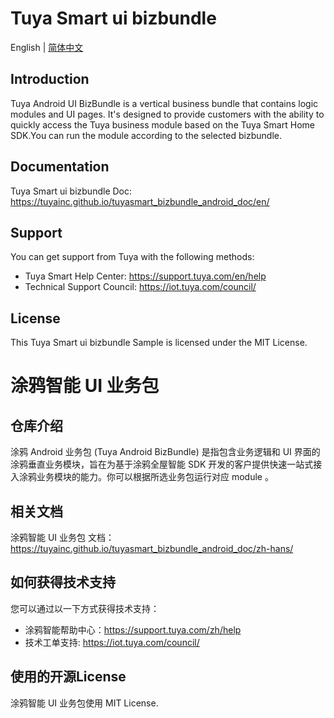 # Tuya Smart ui bizbundle

English | [简体中文](#涂鸦智能-UI-业务包)

## Introduction

Tuya Android UI BizBundle is a vertical business bundle that contains logic modules and UI pages. It's designed to provide customers with the ability to quickly access the Tuya business module based on the Tuya Smart Home SDK.You can run the module according to the selected bizbundle.

## Documentation

Tuya Smart ui bizbundle Doc: https://tuyainc.github.io/tuyasmart_bizbundle_android_doc/en/

## Support

You can get support from Tuya with the following methods:

* Tuya Smart Help Center: https://support.tuya.com/en/help
* Technical Support Council: https://iot.tuya.com/council/

## License

This Tuya Smart ui bizbundle Sample is licensed under the MIT License.

# 涂鸦智能 UI 业务包

## 仓库介绍

涂鸦 Android 业务包 (Tuya Android BizBundle) 是指包含业务逻辑和 UI 界面的涂鸦垂直业务模块，旨在为基于涂鸦全屋智能 SDK 开发的客户提供快速一站式接入涂鸦业务模块的能力。你可以根据所选业务包运行对应 module 。

## 相关文档 

涂鸦智能 UI 业务包 文档：https://tuyainc.github.io/tuyasmart_bizbundle_android_doc/zh-hans/

## 如何获得技术支持

您可以通过以一下方式获得技术支持：

* 涂鸦智能帮助中心：https://support.tuya.com/zh/help
* 技术工单支持: https://iot.tuya.com/council/

## 使用的开源License

涂鸦智能 UI 业务包使用 MIT License.